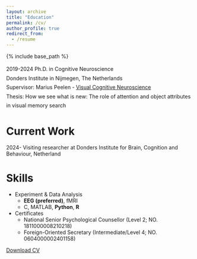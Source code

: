 ```yaml
---
layout: archive
title: "Education"
permalink: /cv/
author_profile: true
redirect_from:
  - /resume
---
```


{% include base_path %}


<p style="line-height: 1.75;">2019-2024	Ph.D. in Cognitive Neuroscience<br/>
Donders Institute in Nijmegen, The Netherlands<br/>
Supervisor: Marius Peelen - <a href="https://www.ru.nl/en/departments/donders-centre-for-cognition/visual-cognitive-neuroscience">Visual Cognitive Neuroscience</a><br/>
Thesis: How we see what is new: The role of attention and object attributes in visual memory search</p>


Current Work
======
2024-	Visiting researcher at Donders Institute for Brain, Cognition and Behaviour, Netherland

  
Skills
======
* Experiment & Data Analysis
  * **EEG (preferred)**, fMRI
  * C, MATLAB, **Python**, **R**
* Certificates
  * National Senior Psychological Counsellor (Level 2; NO. 1811000008210218)
  * Foreign-Oriented Secretary (Intermediate/Level 4; NO. 0604000002401158)

[Download CV](https://github.com/shangll/shangll.github.io/blob/master/files/CV%20-%20Linlin%20Shang.pdf)
